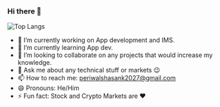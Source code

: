 ### Hi there 👋

![Top Langs](https://github-readme-stats.vercel.app/api/top-langs/?username=shasank27&theme=vision-friendly-dark)

- 🔭 I’m currently working on App development and IMS.
- 🌱 I’m currently learning App dev.
- 👯 I’m looking to collaborate on any projects that would increase my knowledge.
- 💬 Ask me about any technical stuff or markets 😉
- 📫 How to reach me: periwalshasank2027@gmail.com
- 😄 Pronouns: He/Him
- ⚡ Fun fact: Stock and Crypto Markets are ❤️
